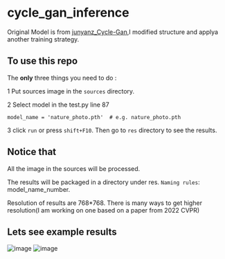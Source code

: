 # cycle_gan_inference

Original Model is from [junyanz_Cycle-Gan](https://github.com/junyanz/pytorch-CycleGAN-and-pix2pix),I modified structure and applya another training strategy.

## To use this repo

The **only** three things you need to do :

1 Put sources image in the  `sources` directory.  

2 Select model in the test.py line 87
```
model_name = 'nature_photo.pth'  # e.g. nature_photo.pth
```

3 click `run` or press `shift+F10`. Then go to `res` directory to see the results.

## Notice that

All the image in the sources will be processed.

The results will be packaged in a directory under res. `Naming rules`: model_name_number.

Resolution of results are 768*768. There is many ways to get higher resolution(I am working on one based on a paper from 2022 CVPR)

## Lets see example results
![image](https://user-images.githubusercontent.com/89610539/179400998-0da09648-4ad2-496a-9c02-9dab9af4024c.png)
![image](https://user-images.githubusercontent.com/89610539/179401012-957b7ae8-f9b1-4050-b4c9-893bf93ca5dd.png)
